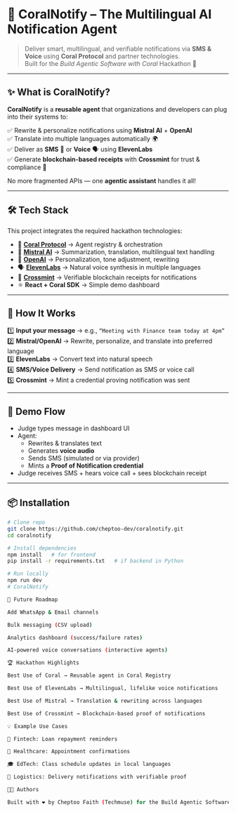 # 🌊 CoralNotify – The Multilingual AI Notification Agent  

> Deliver smart, multilingual, and verifiable notifications via **SMS & Voice** using **Coral Protocol** and partner technologies.  
> Built for the *Build Agentic Software with Coral* Hackathon 🚀  

---

## ✨ What is CoralNotify?  

**CoralNotify** is a **reusable agent** that organizations and developers can plug into their systems to:  

✅ Rewrite & personalize notifications using **Mistral AI** + **OpenAI**  
✅ Translate into multiple languages automatically 🌍  
✅ Deliver as **SMS** 📩 or **Voice** 🗣 using **ElevenLabs**  
✅ Generate **blockchain-based receipts** with **Crossmint** for trust & compliance 🔐  

No more fragmented APIs — one **agentic assistant** handles it all!  

---

## 🛠️ Tech Stack  

This project integrates the required hackathon technologies:  

- 🌊 **[Coral Protocol](https://coralprotocol.org/)** → Agent registry & orchestration  
- 🧠 **[Mistral AI](https://docs.mistral.ai/)** → Summarization, translation, multilingual text handling  
- 🤖 **[OpenAI](https://platform.openai.com/)** → Personalization, tone adjustment, rewriting  
- 🗣 **[ElevenLabs](https://elevenlabs.io/)** → Natural voice synthesis in multiple languages  
- 🔗 **[Crossmint](https://docs.crossmint.com/)** → Verifiable blockchain receipts for notifications  
- ⚛️ **React + Coral SDK** → Simple demo dashboard  

---

## 🚀 How It Works  

1️⃣ **Input your message** → e.g., `“Meeting with Finance team today at 4pm”`  
2️⃣ **Mistral/OpenAI** → Rewrite, personalize, and translate into preferred language  
3️⃣ **ElevenLabs** → Convert text into natural speech  
4️⃣ **SMS/Voice Delivery** → Send notification as SMS or voice call  
5️⃣ **Crossmint** → Mint a credential proving notification was sent  

---

## 🎥 Demo Flow  

- Judge types message in dashboard UI  
- Agent:  
  - Rewrites & translates text  
  - Generates **voice audio**  
  - Sends SMS (simulated or via provider)  
  - Mints a **Proof of Notification credential**  
- Judge receives SMS + hears voice call + sees blockchain receipt  

---

## 📦 Installation  

```bash
# Clone repo
git clone https://github.com/cheptoo-dev/coralnotify.git
cd coralnotify

# Install dependencies
npm install   # for frontend
pip install -r requirements.txt   # if backend in Python

# Run locally
npm run dev
# CoralNotify

🔮 Future Roadmap

Add WhatsApp & Email channels

Bulk messaging (CSV upload)

Analytics dashboard (success/failure rates)

AI-powered voice conversations (interactive agents)

🏆 Hackathon Highlights

Best Use of Coral → Reusable agent in Coral Registry

Best Use of ElevenLabs → Multilingual, lifelike voice notifications

Best Use of Mistral → Translation & rewriting across languages

Best Use of Crossmint → Blockchain-based proof of notifications

💡 Example Use Cases

🏦 Fintech: Loan repayment reminders

🏥 Healthcare: Appointment confirmations

🎓 EdTech: Class schedule updates in local languages

🚚 Logistics: Delivery notifications with verifiable proof

👩‍💻 Authors

Built with ❤️ by Cheptoo Faith (Techmuse) for the Build Agentic Software with Coral Hackathon.
